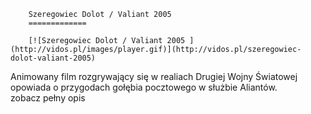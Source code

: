 
        Szeregowiec Dolot / Valiant 2005 
        =============
        
        [![Szeregowiec Dolot / Valiant 2005 ](http://vidos.pl/images/player.gif)](http://vidos.pl/szeregowiec-dolot-valiant-2005)
        
        
 Animowany film rozgrywający się w realiach Drugiej Wojny Światowej opowiada o przygodach gołębia pocztowego w służbie Aliantów. zobacz pełny opis
    